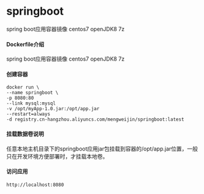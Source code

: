 # springboot
spring boot应用容器镜像 centos7 openJDK8 7z 

#### Dockerfile介绍
  spring boot应用容器镜像 centos7 openJDK8 7z 
  
#### 创建容器
```
docker run \
--name springboot \
-p 8080:80 
--link mysql:mysql 
-v /opt/myApp-1.0.jar:/opt/app.jar 
--restart=always 
-d registry.cn-hangzhou.aliyuncs.com/mengweijin/springboot:latest
```

#### 挂载数据卷说明
任意本地主机目录下的springboot应用jar包挂载到容器的/opt/app.jar位置，一般只在开发环境方便部署时，才挂载本地卷。
	
#### 访问应用
	http://localhost:8080
